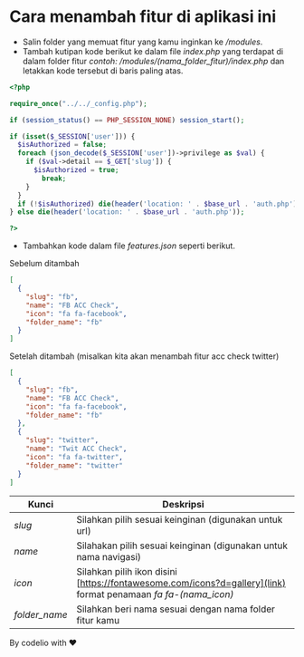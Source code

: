 # Cara menambah fitur di aplikasi ini

- Salin folder yang memuat fitur yang kamu inginkan ke _/modules_.
- Tambah kutipan kode berikut ke dalam file _index.php_ yang terdapat di dalam folder fitur _contoh: /modules/(nama_folder_fitur)/index.php_ dan letakkan kode tersebut di baris paling atas.

```php
<?php

require_once("../../_config.php");

if (session_status() == PHP_SESSION_NONE) session_start();

if (isset($_SESSION['user'])) {
  $isAuthorized = false;
  foreach (json_decode($_SESSION['user'])->privilege as $val) {
    if ($val->detail == $_GET['slug']) {
      $isAuthorized = true;
        break;
    }
  }
  if (!$isAuthorized) die(header('location: ' . $base_url . 'auth.php'));
} else die(header('location: ' . $base_url . 'auth.php'));

?>
```

- Tambahkan kode dalam file _features.json_ seperti berikut.

Sebelum ditambah

```json
[
  {
    "slug": "fb",
    "name": "FB ACC Check",
    "icon": "fa fa-facebook",
    "folder_name": "fb"
  }
]
```

Setelah ditambah (misalkan kita akan menambah fitur acc check twitter)

```json
[
  {
    "slug": "fb",
    "name": "FB ACC Check",
    "icon": "fa fa-facebook",
    "folder_name": "fb"
  },
  {
    "slug": "twitter",
    "name": "Twit ACC Check",
    "icon": "fa fa-twitter",
    "folder_name": "twitter"
  }
]
```

| Kunci         | Deskripsi                                                                                                      |
| ------------- | -------------------------------------------------------------------------------------------------------------- |
| _slug_        | Silahkan pilih sesuai keinginan (digunakan untuk url)                                                          |
| _name_        | Silahakan pilih sesuai keinginan (digunakan untuk nama navigasi)                                               |
| _icon_        | Silahkan pilih ikon disini [https://fontawesome.com/icons?d=gallery](link) format penamaan _fa fa-(nama_icon)_ |
| _folder_name_ | Silahkan beri nama sesuai dengan nama folder fitur kamu                                                        |

By codelio with ❤

